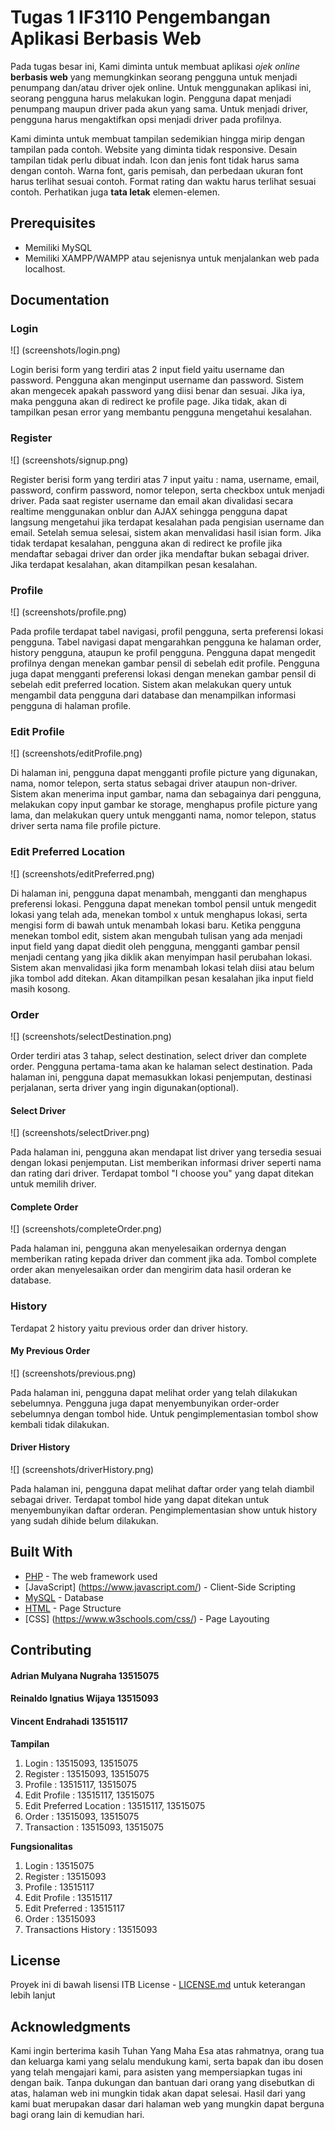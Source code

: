 # Tugas 1 IF3110 Pengembangan Aplikasi Berbasis Web
Pada tugas besar ini, Kami diminta untuk membuat aplikasi *ojek online* **berbasis web** yang memungkinkan seorang pengguna untuk menjadi penumpang dan/atau driver ojek online. Untuk menggunakan aplikasi ini, seorang pengguna harus melakukan login. Pengguna dapat menjadi penumpang maupun driver pada akun yang sama. Untuk menjadi driver, pengguna harus mengaktifkan opsi menjadi driver pada profilnya.

Kami diminta untuk membuat tampilan sedemikian hingga mirip dengan tampilan pada contoh. Website yang diminta tidak responsive. Desain tampilan tidak perlu dibuat indah. Icon dan jenis font tidak harus sama dengan contoh. Warna font, garis pemisah, dan perbedaan ukuran font harus terlihat sesuai contoh. Format rating dan waktu harus terlihat sesuai contoh. Perhatikan juga **tata letak** elemen-elemen.


## Prerequisites

* Memiliki MySQL
* Memiliki XAMPP/WAMPP atau sejenisnya untuk menjalankan web pada localhost.

## Documentation

### Login

![] (screenshots/login.png)

Login berisi form yang terdiri atas 2 input field yaitu username dan password. Pengguna akan menginput username dan password. Sistem akan mengecek apakah password yang diisi benar dan sesuai. Jika iya, maka pengguna akan di redirect ke profile page. Jika tidak, akan di tampilkan pesan error yang membantu pengguna mengetahui kesalahan.

### Register

![] (screenshots/signup.png)

Register berisi form yang terdiri atas 7 input yaitu : nama, username, email, password, confirm password, nomor telepon, serta checkbox untuk menjadi driver. Pada saat register username dan email akan divalidasi secara realtime menggunakan onblur dan AJAX sehingga pengguna dapat langsung mengetahui jika terdapat kesalahan pada pengisian username dan email. Setelah semua selesai, sistem akan menvalidasi hasil isian form. Jika tidak terdapat kesalahan, pengguna akan di redirect ke profile jika mendaftar sebagai driver dan order jika mendaftar bukan sebagai driver. Jika terdapat kesalahan, akan ditampilkan pesan kesalahan.

### Profile

![] (screenshots/profile.png)

Pada profile terdapat tabel navigasi, profil pengguna, serta preferensi lokasi pengguna. Tabel navigasi dapat mengarahkan pengguna ke halaman order, history pengguna, ataupun ke profil pengguna. Pengguna dapat mengedit profilnya dengan menekan gambar pensil di sebelah edit profile. Pengguna juga dapat mengganti preferensi lokasi dengan menekan gambar pensil di sebelah edit preferred location. Sistem akan melakukan query untuk mengambil data pengguna dari database dan menampilkan informasi pengguna di halaman profile.

### Edit Profile

![] (screenshots/editProfile.png)

Di halaman ini, pengguna dapat mengganti profile picture yang digunakan, nama, nomor telepon, serta status sebagai driver ataupun non-driver. Sistem akan menerima input gambar, nama dan sebagainya dari pengguna, melakukan copy input gambar ke storage, menghapus profile picture yang lama, dan melakukan query untuk mengganti nama, nomor telepon, status driver serta nama file profile picture. 

### Edit Preferred Location

![] (screenshots/editPreferred.png)

Di halaman ini, pengguna dapat menambah, mengganti dan menghapus preferensi lokasi. Pengguna dapat menekan tombol pensil untuk mengedit lokasi yang telah ada, menekan tombol x untuk menghapus lokasi, serta mengisi form di bawah untuk menambah lokasi baru.
Ketika pengguna menekan tombol edit, sistem akan mengubah tulisan yang ada menjadi input field yang dapat diedit oleh pengguna, mengganti gambar pensil menjadi centang yang jika diklik akan menyimpan hasil perubahan lokasi. Sistem akan menvalidasi jika form menambah lokasi telah diisi atau belum jika tombol add ditekan. Akan ditampilkan pesan kesalahan jika input field masih kosong.

### Order

![] (screenshots/selectDestination.png)

Order terdiri atas 3 tahap, select destination, select driver dan complete order. Pengguna pertama-tama akan ke halaman select destination.
Pada halaman ini, pengguna dapat memasukkan lokasi penjemputan, destinasi perjalanan, serta driver yang ingin digunakan(optional).

#### Select Driver

![] (screenshots/selectDriver.png)

Pada halaman ini, pengguna akan mendapat list driver yang tersedia sesuai dengan lokasi penjemputan. List memberikan informasi driver seperti nama dan rating dari driver. Terdapat tombol "I choose you" yang dapat ditekan untuk memilih driver.

#### Complete Order

![] (screenshots/completeOrder.png)

Pada halaman ini, pengguna akan menyelesaikan ordernya dengan memberikan rating kepada driver dan comment jika ada. Tombol complete order akan menyelesaikan order dan mengirim data hasil orderan ke database.

### History
Terdapat 2 history yaitu previous order dan driver history.

#### My Previous Order

![] (screenshots/previous.png)

Pada halaman ini, pengguna dapat melihat order yang telah dilakukan sebelumnya. Pengguna juga dapat menyembunyikan order-order sebelumnya dengan tombol hide. Untuk pengimplementasian tombol show kembali tidak dilakukan.

#### Driver History

![] (screenshots/driverHistory.png)

Pada halaman ini, pengguna dapat melihat daftar order yang telah diambil sebagai driver. Terdapat tombol hide yang dapat ditekan untuk menyembunyikan daftar orderan. Pengimplementasian show untuk history yang sudah dihide belum dilakukan.

## Built With

* [PHP](http://php.net/manual/en/tutorial.php) - The web framework used
* [JavaScript] (https://www.javascript.com/) - Client-Side Scripting
* [MySQL](https://www.mysql.com/) - Database
* [HTML](https://www.w3schools.com/html/) - Page Structure
* [CSS] (https://www.w3schools.com/css/) - Page Layouting

## Contributing

#### Adrian Mulyana Nugraha 13515075
#### Reinaldo Ignatius Wijaya 13515093
#### Vincent Endrahadi 13515117

**Tampilan**
1. Login : 13515093, 13515075
2. Register : 13515093, 13515075
3. Profile : 13515117, 13515075
4. Edit Profile : 13515117, 13515075
5. Edit Preferred Location : 13515117, 13515075
6. Order : 13515093, 13515075
7. Transaction : 13515093, 13515075

**Fungsionalitas**
1. Login : 13515075
2. Register : 13515093
3. Profile : 13515117
4. Edit Profile : 13515117
5. Edit Preferred : 13515117
6. Order : 13515093
7. Transactions History : 13515093



## License

Proyek ini di bawah lisensi ITB License - [LICENSE.md](LICENSE.md) untuk keterangan lebih lanjut

## Acknowledgments

Kami ingin berterima kasih Tuhan Yang Maha Esa atas rahmatnya, orang tua dan keluarga kami yang selalu mendukung kami, serta bapak dan ibu dosen yang telah mengajari kami, para asisten yang mempersiapkan tugas ini dengan baik. Tanpa dukungan dan bantuan dari orang yang disebutkan di atas, halaman web ini mungkin tidak akan dapat selesai. Hasil dari yang kami buat merupakan dasar dari halaman web yang mungkin dapat berguna bagi orang lain di kemudian hari.


